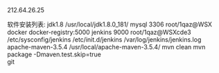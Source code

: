 212.64.26.25

软件安装列表:
    jdk1.8  /usr/local/jdk1.8.0_181/
    mysql  3306 root/1qaz@WSX
    docker docker-registry:5000
	jenkins 9000 root/1qaz@WSXcde3   /etc/sysconfig/jenkins   /etc/init.d/jenkins  /var/log/jenkins/jenkins.log
	apache-maven-3.5.4  /usr/local/apache-maven-3.5.4/  mvn clean   mvn package -Dmaven.test.skip=true    
	git